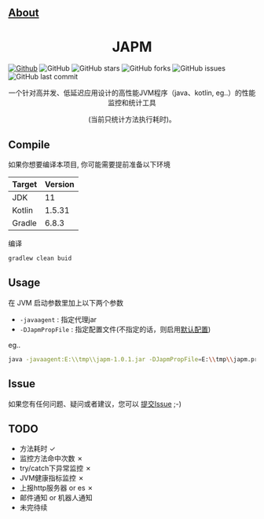 ## [About](README.md)

<h1 align="center">JAPM</h1>

[![Github](https://img.shields.io/badge/GitHub-white.svg?style=flat-square&logo=github&logoColor=181717)](https://github.com/tagwan/japm)
![GitHub](https://img.shields.io/github/license/tagwan/japm)
![GitHub stars](https://img.shields.io/github/stars/tagwan/japm.svg)
![GitHub forks](https://img.shields.io/github/forks/tagwan/japm.svg)
![GitHub issues](https://img.shields.io/github/issues-raw/tagwan/japm?label=issues)
![GitHub last commit](https://img.shields.io/github/last-commit/tagwan/japm.svg)


<div align="center">

一个针对高并发、低延迟应用设计的高性能JVM程序（java、kotlin, eg..）的性能监控和统计工具
  
  (当前只统计方法执行耗时)。


</div>


## Compile

如果你想要编译本项目, 你可能需要提前准备以下环境

| Target      | Version |
| ----------- | ----------- |
| JDK      | 11       |
| Kotlin   | 1.5.31        |
| Gradle   | 6.8.3        |

编译
```bash
gradlew clean buid
```

## Usage

在 JVM 启动参数里加上以下两个参数
* `-javaagent` : 指定代理jar
* `-DJapmPropFile` : 指定配置文件(不指定的话，则启用[默认配置](./src/main/resources/japm-template.properties))

eg..
```bash
java -javaagent:E:\\tmp\\japm-1.0.1.jar -DJapmPropFile=E:\\tmp\\japm.properties `-jar application.jar`
```

## Issue
如果您有任何问题、疑问或者建议，您可以 [提交Issue](https://github.com/tagwan/japm/issues/new/choose)  ;-)

## TODO
- 方法耗时 ✓
- 监控方法命中次数 ✗
- try/catch下异常监控 ✗
- JVM健康指标监控 ✗
- 上报http服务器 or es ✗
- 邮件通知 or 机器人通知
- 未完待续
